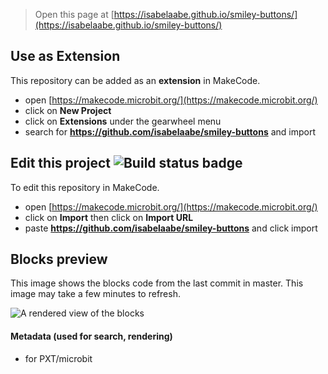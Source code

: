 
> Open this page at [https://isabelaabe.github.io/smiley-buttons/](https://isabelaabe.github.io/smiley-buttons/)

## Use as Extension

This repository can be added as an **extension** in MakeCode.

* open [https://makecode.microbit.org/](https://makecode.microbit.org/)
* click on **New Project**
* click on **Extensions** under the gearwheel menu
* search for **https://github.com/isabelaabe/smiley-buttons** and import

## Edit this project ![Build status badge](https://github.com/isabelaabe/smiley-buttons/workflows/MakeCode/badge.svg)

To edit this repository in MakeCode.

* open [https://makecode.microbit.org/](https://makecode.microbit.org/)
* click on **Import** then click on **Import URL**
* paste **https://github.com/isabelaabe/smiley-buttons** and click import

## Blocks preview

This image shows the blocks code from the last commit in master.
This image may take a few minutes to refresh.

![A rendered view of the blocks](https://github.com/isabelaabe/smiley-buttons/raw/master/.github/makecode/blocks.png)

#### Metadata (used for search, rendering)

* for PXT/microbit
<script src="https://makecode.com/gh-pages-embed.js"></script><script>makeCodeRender("{{ site.makecode.home_url }}", "{{ site.github.owner_name }}/{{ site.github.repository_name }}");</script>
